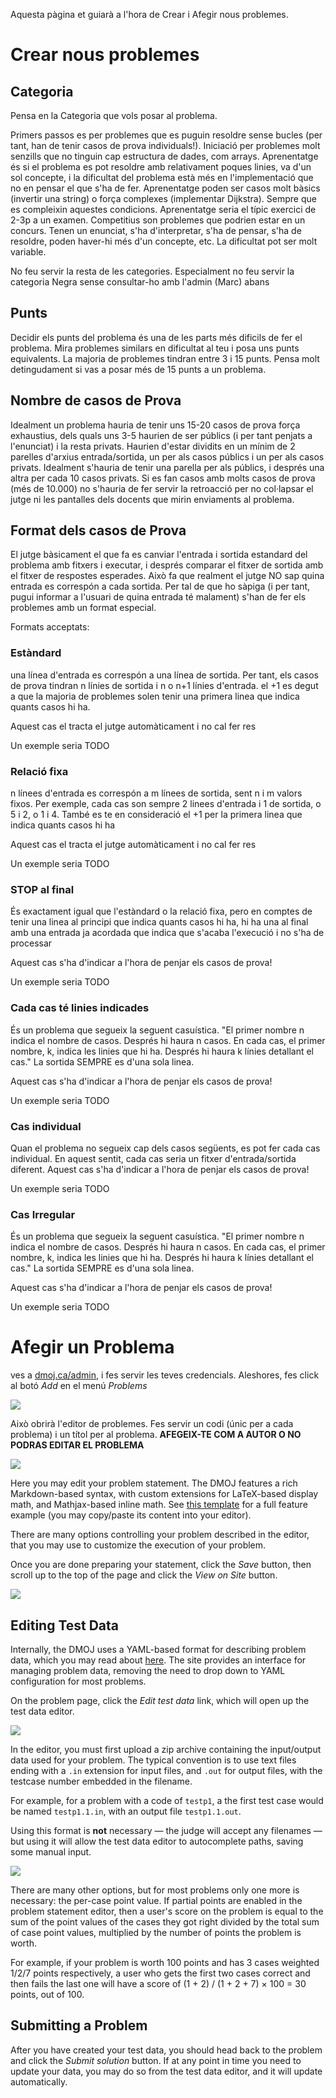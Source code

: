 Aquesta pàgina et guiarà a l'hora de Crear i Afegir nous problemes.


# Crear nous problemes

## Categoria

Pensa en la Categoria que vols posar al problema. 

Primers passos es per problemes que es puguin resoldre sense bucles (per tant, han de tenir casos de prova individuals!). 
Iniciació per problemes molt senzills que no tinguin cap estructura de dades, com arrays.
Aprenentatge és si el problema es pot resoldre amb relativament poques linies, va d'un sol concepte, i la dificultat del problema està més en l'implementació que no en pensar el que s'ha de fer. Aprenentatge poden ser casos molt bàsics (invertir una string) o força complexes (implementar Dijkstra). Sempre que es compleixin aquestes condicions. Aprenentatge seria el típic exercici de 2-3p a un examen.
Competitius son problemes que podrien estar en un concurs. Tenen un enunciat, s'ha d'interpretar, s'ha de pensar, s'ha de resoldre, poden haver-hi més d'un concepte, etc. La dificultat pot ser molt variable.

No feu servir la resta de les categories. Especialment no feu servir la categoria Negra sense consultar-ho amb l'admin (Marc) abans

## Punts

Decidir els punts del problema és una de les parts més dificils de fer el problema. Mira problemes similars en dificultat al teu i posa uns punts equivalents. La majoria de problemes tindran entre 3 i 15 punts. Pensa molt detingudament si vas a posar més de 15 punts a un problema. 


## Nombre de casos de Prova

Idealment un problema hauria de tenir uns 15-20 casos de prova força exhaustius, dels quals uns 3-5 haurien de ser públics (i per tant penjats a l'enunciat) i la resta privats. Haurien d'estar dividits en un mínim de 2 parelles d'arxius entrada/sortida, un per als casos públics i un per als casos privats. Idealment s'hauria de tenir una parella per als públics, i després una altra per cada 10 casos privats. Si es fan casos amb molts casos de prova (més de 10.000) no s'hauria de fer servir la retroacció per no col·lapsar el jutge ni les pantalles dels docents que mirin enviaments al problema.

## Format dels casos de Prova

El jutge bàsicament el que fa es canviar l'entrada i sortida estandard del problema amb fitxers i executar, i després comparar el fitxer de sortida amb el fitxer de respostes esperades. Això fa que realment el jutge NO sap quina entrada es correspón a cada sortida. Per tal de que ho sàpiga (i per tant, pugui informar a l'usuari de quina entrada té malament) s'han de fer els problemes amb un format especial.

Formats acceptats:

### Estàndard

una línea d'entrada es correspón a una línea de sortida. Per tant, els casos de prova tindran n línies de sortida i n o n+1 línies d'entrada. el +1 es degut a que la majoria de problemes solen tenir una primera linea que indica quants casos hi ha.

Aquest cas el tracta el jutge automàticament i no cal fer res

Un exemple seria TODO

### Relació fixa

n línees d'entrada es correspón a m línees de sortida, sent n i m valors fixos. Per exemple, cada cas son sempre 2 linees d'entrada i 1 de sortida, o 5 i 2, o 1 i 4. També es te en consideració el +1 per la primera linea que indica quants casos hi ha

Aquest cas el tracta el jutge automàticament i no cal fer res

Un exemple seria TODO

### STOP al final

És exactament igual que l'estàndard o la relació fixa, pero en comptes de tenir una linea al principi que indica quants casos hi ha, hi ha una al final amb una entrada ja acordada que indica que s'acaba l'execució i no s'ha de processar

Aquest cas s'ha d'indicar a l'hora de penjar els casos de prova!

Un exemple seria TODO

### Cada cas té linies indicades

És un problema que segueix la seguent casuística.
"El primer nombre n indica el nombre de casos. Després hi haura n casos. En cada cas, el primer nombre, k, indica les linies que hi ha. Després hi haura k línies detallant el cas." La sortida SEMPRE es d'una sola linea.

Aquest cas s'ha d'indicar a l'hora de penjar els casos de prova!

Un exemple seria TODO

### Cas individual

Quan el problema no segueix cap dels casos següents, es pot fer cada cas individual. En aquest sentit, cada cas seria un fitxer d'entrada/sortida diferent. 
Aquest cas s'ha d'indicar a l'hora de penjar els casos de prova!

Un exemple seria TODO

### Cas Irregular

És un problema que segueix la seguent casuística.
"El primer nombre n indica el nombre de casos. Després hi haura n casos. En cada cas, el primer nombre, k, indica les linies que hi ha. Després hi haura k línies detallant el cas." La sortida SEMPRE es d'una sola linea.

Aquest cas s'ha d'indicar a l'hora de penjar els casos de prova!

Un exemple seria TODO


# Afegir un Problema
ves a [dmoj.ca/admin](https://dmoj.ca/admin), i fes servir les teves credencials.
Aleshores, fes click al botó _Add_ en el menú _Problems_ 

![](http://i.imgur.com/RFPQaUi.png)

Això obrirà l'editor de problemes. Fes servir un codi (únic per a cada problema) i un títol per al problema. **AFEGEIX-TE COM A AUTOR O NO PODRAS EDITAR EL PROBLEMA**

![](http://i.imgur.com/bPlNZUR.png)

Here you may edit your problem statement. The DMOJ features a rich Markdown-based syntax, with custom extensions for LaTeX-based display
math, and Mathjax-based inline math. See [this template](https://raw.githubusercontent.com/DMOJ/docs/master/sample_files/problem_markdown_example.md.txt) for a full feature example (you may copy/paste
its content into your editor).

There are many options controlling your problem described in the editor, that you may use to customize the execution of your problem.

Once you are done preparing your statement, click the _Save_ button, then scroll up to the top of the page and
click the _View on Site_ button.

![](http://i.imgur.com/ZgO5xcY.png)

## Editing Test Data
Internally, the DMOJ uses a YAML-based format for describing problem data, which you may read about [here](/judge/problem_format.md).
The site provides an interface for managing problem data, removing the need to drop down to YAML configuration for most problems.

On the problem page, click the _Edit test data_ link, which will open up the test data editor.

![](http://i.imgur.com/eDWEEJk.png)

In the editor, you must first upload a zip archive containing the input/output data used for your problem. The typical convention
is to use text files ending with a `.in` extension for input files, and `.out` for output files, with the 
testcase number embedded in the filename.

For example, for a problem with a code of `testp1`, a the first test case would be named `testp1.1.in`,
with an output file `testp1.1.out`.

Using this format is **not** necessary &mdash; the judge will accept any filenames &mdash; but using it will allow the test data
editor to autocomplete paths, saving some manual input.

![](http://i.imgur.com/w5ytsgi.png)

There are many other options, but for most problems only one more is necessary: the per-case point value. If partial points
are enabled in the problem statement editor, then a user's score on the problem is equal to the 
sum of the point values of the cases they got right divided by the total sum of case point values, multiplied by the number of
points the problem is worth.

For example, if your problem is worth 100 points and has 3 cases weighted 1/2/7 points respectively, a user who gets the first
two cases correct and then fails the last one will have a score of (1 + 2) / (1 + 2 + 7) &times; 100 = 30 points, out of 100.

## Submitting a Problem
After you have created your test data, you should head back to the problem and click the _Submit solution_ button. If at any point in
time you need to update your data, you may do so from the test data editor, and it will update automatically.
